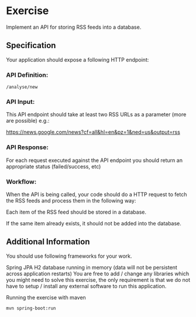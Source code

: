 # Exercise

Implement an API for storing RSS feeds into a database.

## Specification
Your application should expose a following HTTP endpoint:

### API Definition: 

```
/analyse/new
```

### API Input:

This API endpoint should take at least two RSS URLs as a parameter (more are possible) e.g.:

https://news.google.com/news?cf=all&hl=en&pz=1&ned=us&output=rss

### API Response:

For each request executed against the API endpoint you should return an appropriate status (failed/success, etc)

### Workflow:

When the API is being called, your code should do a HTTP request to fetch the RSS feeds and process them in the following way:

Each item of the RSS feed should be stored in a database.

If the same item already exists, it should not be added into the database.

## Additional Information
You should use following frameworks for your work.

Spring JPA
H2 database running in memory (data will not be persistent across application restarts)
You are free to add / change any libraries which you might need to solve this exercise, the only requirement is that we do not have to setup / install any external software to run this application.

Running the exercise with maven

```mvn spring-boot:run```
